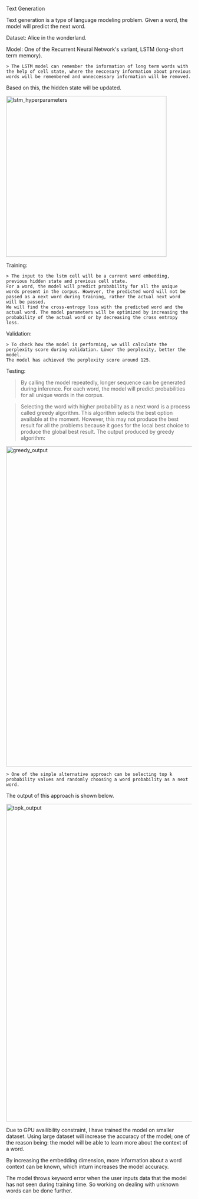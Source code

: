 
Text Generation

Text generation is a type of language modeling problem. Given a word, the model will predict the next word. 


Dataset: Alice in the wonderland. 

Model: One of the Recurrent Neural Network's variant, LSTM (long-short term memory). 

	> The LSTM model can remember the information of long term words with the help of cell state, where the neccesary information about previous words will be remembered and unneccessary information will be removed. 
  Based on this, the hidden state will be updated. 

<img width="435" alt="lstm_hyperparameters" src="https://user-images.githubusercontent.com/58355638/200928900-6b5bc52f-bdbd-4acd-83e6-7bc319eebd34.png">

Training: 

	> The input to the lstm cell will be a current word embedding, previous hidden state and previous cell state. 
	For a word, the model will predict probability for all the unique words present in the corpus. However, the predicted word will not be passed as a next word during training, rather the actual next word will be passed.
	We will find the cross-entropy loss with the predicted word and the actual word. The model parameters will be optimized by increasing the probability of the actual word or by decreasing the cross entropy loss.  


Validation: 

	> To check how the model is performing, we will calculate the perplexity score during validation. Lower the perplexity, better the model. 
	The model has achieved the perplexity score around 125. 


Testing: 
	
  > By calling the model repeatedly, longer sequence can be generated during inference. For each word, the model will predict probabilities for all unique words in the corpus. 
	
  > Selecting the word with higher probability as a next word is a process called greedy algorithm. This algorithm selects the best option available at the moment. 
	However, this may not produce the best result for all the problems because it goes for the local best choice to produce the global best result. 
	The output produced by greedy algorithm: 
  
  <img width="866" alt="greedy_output" src="https://user-images.githubusercontent.com/58355638/200929889-3f18132b-e8c3-4c32-8ea6-bea400da2aa4.png">

	> One of the simple alternative approach can be selecting top k probability values and randomly choosing a word probability as a next word. 
  The output of this approach is shown below. 
  
  <img width="859" alt="topk_output" src="https://user-images.githubusercontent.com/58355638/200930036-dd07c827-772f-48bb-8201-113ec15b6212.png">

  
Due to GPU availibility constraint, I have trained the model on smaller dataset. Using large dataset will increase the accuracy of the model; one of the reason being: the model will be able to learn more about the context of a word. 

By increasing the embedding dimension, more information about a word context can be known, which inturn increases the model accuracy. 

The model throws keyword error when the user inputs data that the model has not seen during training time. So working on dealing with unknown words can be done further. 



